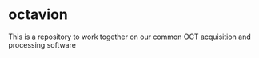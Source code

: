 # octavion
This is a repository to work together on our common OCT acquisition and processing software
